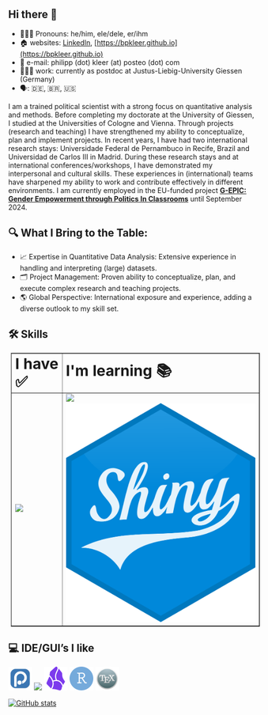 ## Hi there 👋
- 🙋🏻‍♂️ Pronouns: he/him, ele/dele, er/ihm
- 🏠 websites: [LinkedIn](https://de.linkedin.com/in/kleer), [https://bpkleer.github.io](https://bpkleer.github.io)
- 📧 e-mail: philipp (dot) kleer (at) posteo (dot) com
- 👨🏻‍💻 work: currently as postdoc at Justus-Liebig-University Giessen (Germany)
- 🗣️: 🇩🇪, 🇧🇷, 🇺🇸

I am a trained political scientist with a strong focus on quantitative analysis and methods. Before completing my doctorate at the University of Giessen, I studied at the Universities of Cologne and Vienna. Through projects (research and teaching) I have strengthened my ability to conceptualize, plan and implement projects. In recent years, I have had two international research stays: Universidade Federal de Pernambuco in Recife, Brazil and Universidad de Carlos III in Madrid. During these research stays and at international conferences/workshops, I have demonstrated my interpersonal and cultural skills. These experiences in (international) teams have sharpened my ability to work and contribute effectively in different environments. I am currently employed in the EU-funded project [**G-EPIC: Gender Empowerment through Politics In Classrooms**](https://g-epic.eu) until September 2024. 

## 🔍 What I Bring to the Table:

- 📈 Expertise in Quantitative Data Analysis: Extensive experience in handling and interpreting (large) datasets.
- 🗂️ Project Management: Proven ability to conceptualize, plan, and execute complex research and teaching projects.
- 🌎 Global Perspective: International exposure and experience, adding a diverse outlook to my skill set.

## 🛠️ Skills
<table border="1px solid black" style="margin: 5px">
 <tr>
    <td><b style="font-size:30px">I have ✅</b></td>
    <td><b style="font-size:30px">I'm learning 📚</b></td>
 <!---   <td><b style="font-size:30px">In the memory banks</b></td> --->
 </tr>
 <tr>
    <td>
        <img src="https://skillicons.dev/icons?i=r,md,latex,git,github,gitlab,html,css,sass,&perline=3&theme=light" />
    </td>
    <td>
      <img src="https://skillicons.dev/icons?i=python,regex&perline=3" /> <img src="./shiny.png" />
      <br>
      <!--- <img src="https://img.shields.io/badge/Airtable-18BFFF?style=for-the-badge&logo=Airtable&logoColor=white" /><br> --->
    </td>
    <!---- <td>
      <img src="https://skillicons.dev/icons?i=matlab" />
    </td>
   ---->
 </tr>
</table>

## 💻 IDE/GUI’s I like
  <a href="https://github.com/posit-dev/positron"><img src="./positron.png" width="48" height="48" alt="Positron" /></a>
  <img src="https://skillicons.dev/icons?i=visualstudio" /> <img src="./obsidian-color.svg" width="48" height="48">
  <img src="./rstudioide-color.svg" width="48" height="48"> <img src="./texshop.png" width="48" height="48">

[![GitHub stats](https://github-readme-stats.vercel.app/api?username=bpkleer&show_icons=true&theme=transparent)](https://github.com/anuraghazra/github-readme-stats)

